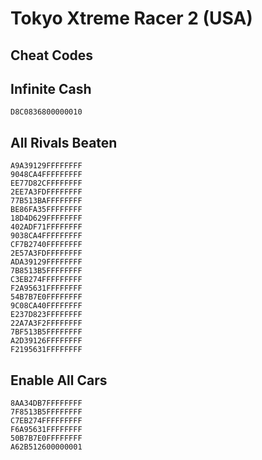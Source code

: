 # Tokyo Xtreme Racer 2 (USA)

## Cheat Codes

## Infinite Cash

```
D8C0836800000010

```

## All Rivals Beaten

```
A9A39129FFFFFFFF
9048CA4FFFFFFFFF
EE77D82CFFFFFFFF
2EE7A3FDFFFFFFFF
77B513BAFFFFFFFF
BE86FA35FFFFFFFF
18D4D629FFFFFFFF
402ADF71FFFFFFFF
9038CA4FFFFFFFFF
CF7B2740FFFFFFFF
2E57A3FDFFFFFFFF
ADA39129FFFFFFFF
7B8513B5FFFFFFFF
C3EB274FFFFFFFFF
F2A95631FFFFFFFF
54B7B7E0FFFFFFFF
9C08CA40FFFFFFFF
E237D823FFFFFFFF
22A7A3F2FFFFFFFF
7BF513B5FFFFFFFF
A2D39126FFFFFFFF
F2195631FFFFFFFF

```

## Enable All Cars

```
8AA34DB7FFFFFFFF
7F8513B5FFFFFFFF
C7EB274FFFFFFFFF
F6A95631FFFFFFFF
50B7B7E0FFFFFFFF
A62B512600000001

```

